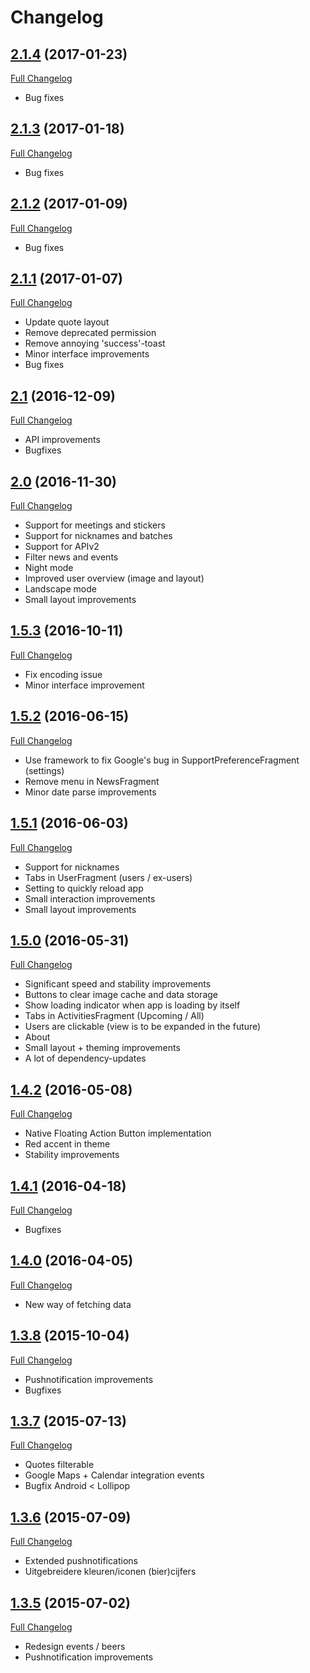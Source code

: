 # Changelog

## [2.1.4](https://github.com/dexbleeker/hamersapp/tree/2.1.4) (2017-01-23)
[Full Changelog](https://github.com/dexbleeker/hamersapp/compare/2.1.3..2.1.4)

- Bug fixes

## [2.1.3](https://github.com/dexbleeker/hamersapp/tree/2.1.3) (2017-01-18)
[Full Changelog](https://github.com/dexbleeker/hamersapp/compare/2.1.2..2.1.3)

- Bug fixes

## [2.1.2](https://github.com/dexbleeker/hamersapp/tree/2.1.2) (2017-01-09)
[Full Changelog](https://github.com/dexbleeker/hamersapp/compare/2.1.1..2.1.2)

- Bug fixes

## [2.1.1](https://github.com/dexbleeker/hamersapp/tree/2.1.1) (2017-01-07)
[Full Changelog](https://github.com/dexbleeker/hamersapp/compare/2.1..2.1.1)

- Update quote layout
- Remove deprecated permission
- Remove annoying 'success'-toast
- Minor interface improvements
- Bug fixes

## [2.1](https://github.com/dexbleeker/hamersapp/tree/2.1) (2016-12-09)
[Full Changelog](https://github.com/dexbleeker/hamersapp/compare/2.0..2.1)

- API improvements
- Bugfixes

## [2.0](https://github.com/dexbleeker/hamersapp/tree/2.0) (2016-11-30)
[Full Changelog](https://github.com/dexbleeker/hamersapp/compare/1.5.3...2.0)

- Support for meetings and stickers
- Support for nicknames and batches
- Support for APIv2
- Filter news and events
- Night mode
- Improved user overview (image and layout)
- Landscape mode
- Small layout improvements

## [1.5.3](https://github.com/dexbleeker/hamersapp/tree/1.5.3) (2016-10-11)
[Full Changelog](https://github.com/dexbleeker/hamersapp/compare/1.5.2...1.5.3)

- Fix encoding issue
- Minor interface improvement

## [1.5.2](https://github.com/dexbleeker/hamersapp/tree/1.5.2) (2016-06-15)
[Full Changelog](https://github.com/dexbleeker/hamersapp/compare/1.5.1...1.5.2)

- Use framework to fix Google's bug in SupportPreferenceFragment (settings)
- Remove menu in NewsFragment
- Minor date parse improvements

## [1.5.1](https://github.com/dexbleeker/hamersapp/tree/1.5.1) (2016-06-03)
[Full Changelog](https://github.com/dexbleeker/hamersapp/compare/1.5.0...1.5.1)

- Support for nicknames
- Tabs in UserFragment (users / ex-users)
- Setting to quickly reload app
- Small interaction improvements
- Small layout improvements

## [1.5.0](https://github.com/dexbleeker/hamersapp/tree/1.5.0) (2016-05-31)
[Full Changelog](https://github.com/dexbleeker/hamersapp/compare/1.4.2...1.5.0)

- Significant speed and stability improvements
- Buttons to clear image cache and data storage
- Show loading indicator when app is loading by itself
- Tabs in ActivitiesFragment (Upcoming / All)
- Users are clickable (view is to be expanded in the future)
- About
- Small layout + theming improvements
- A lot of dependency-updates

## [1.4.2](https://github.com/dexbleeker/hamersapp/tree/1.4.2) (2016-05-08)
[Full Changelog](https://github.com/dexbleeker/hamersapp/compare/1.4.1...1.4.2)

- Native Floating Action Button implementation
- Red accent in theme
- Stability improvements

## [1.4.1](https://github.com/dexbleeker/hamersapp/tree/1.4.1) (2016-04-18)
[Full Changelog](https://github.com/dexbleeker/hamersapp/compare/1.4.0...1.4.1)

- Bugfixes

## [1.4.0](https://github.com/dexbleeker/hamersapp/tree/1.4.0) (2016-04-05)
[Full Changelog](https://github.com/dexbleeker/hamersapp/compare/1.3.8...1.4.0)

- New way of fetching data

## [1.3.8](https://github.com/dexbleeker/hamersapp/tree/1.3.8) (2015-10-04)
[Full Changelog](https://github.com/dexbleeker/hamersapp/compare/1.3.8...1.4.0)

- Pushnotification improvements
- Bugfixes

## [1.3.7](https://github.com/dexbleeker/hamersapp/tree/1.3.7) (2015-07-13)
[Full Changelog](https://github.com/dexbleeker/hamersapp/compare/1.3.7...1.3.8)

- Quotes filterable
- Google Maps + Calendar integration events
- Bugfix Android < Lollipop

## [1.3.6](https://github.com/dexbleeker/hamersapp/tree/1.3.6) (2015-07-09)
[Full Changelog](https://github.com/dexbleeker/hamersapp/compare/1.3.6...1.3.7)

- Extended pushnotifications
- Uitgebreidere kleuren/iconen (bier)cijfers

## [1.3.5](https://github.com/dexbleeker/hamersapp/tree/1.3.5) (2015-07-02)
[Full Changelog](https://github.com/dexbleeker/hamersapp/compare/1.3.6...1.3.7)

- Redesign events / beers
- Pushnotification improvements